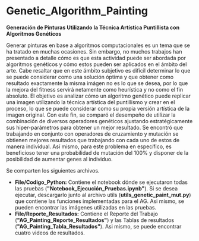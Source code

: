 # Genetic_Algorithm_Painting
**Generación de Pinturas Utilizando la Técnica Artística Puntillista con Algoritmos Genéticos**

Generar pinturas en base a algoritmos computacionales es un tema que se ha tratado en
muchas ocasiones. Sin embargo, no muchos trabajos han presentado a detalle cómo es que esta actividad
puede ser abordada por algoritmos genéticos y cómo estos pueden ser aplicados en el ámbito del arte. Cabe
resaltar que en este ámbito subjetivo es difícil determinar lo que se puede considerar como una solución
óptima y que obtener como resultado exactamente la misma imágen no es lo que se desea, por lo que la
mejora del fitness servirá netamente como heurística y no como el fin absoluto. El objetivo es analizar
cómo un algoritmo genético puede replicar una imagen utilizando la técnica artística del puntillismo y crear
en el proceso, lo que se puede considerar como su propia versión artística de la imagen original. Con este
fin, se comparó el desempeño de utilizar la combinación de diversos operadores genéticos ajustando
estratégicamente sus hiper-parámetros para obtener un mejor resultado. Se encontró que trabajando en
conjunto con operadores de cruzamiento y mutación se obtienen mejores resultados que trabajando con
cada uno de estos de manera individual. Así mismo, para este problema en específico, es beneficioso tener
una probabilidad de mutación del 100% y disponer de la posibilidad de aumentar genes al individuo.

Se comparten los siguientes archivos.
  - **File/Codigo_Python:** Contiene el notebook dónde se ejecutaron todas las pruebas (**"Notebook_Ejecución_Pruebas.ipynb"**). Si se desea ejecutar, descargarlo junto al archivo utils (**utils_genetic_paint_mut.py**) que contiene las funciones implementadas para el AG. Asi mismo, se pueden encontrar las imágenes utilizadas en las pruebas.
  - **File/Reporte_Resultados:** Contiene el Reporte del Trabajo (**"AG_Painting_Reporte_Resultados"**) y las Tablas de resultados (**"AG_Painting_Tabla_Resultados"**). Asi mismo, se puede encontrar cuatro videos de resultados.
